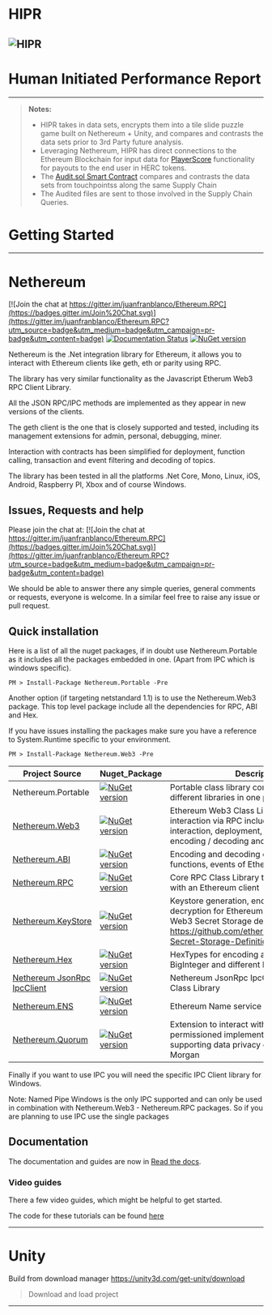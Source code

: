# HIPR

![HIPR](https://github.com/HERCone/HIPR/blob/master/logo.png)
--------
# Human Initiated Performance Report
--------

> **Notes:**
> - HIPR takes in data sets, encrypts them into a tile slide puzzle game built on Nethereum + Unity, and compares and contrasts the data sets prior to 3rd Party future analysis. 
> - Leveraging Nethereum, HIPR has direct connections to the Ethereum Blockchain for input data for [PlayerScore](https://github.com/hercone/contracts/playerscore.sol) functionality for payouts to the end user in HERC tokens. 
> - The [Audit.sol Smart Contract](https://github.com/HERCone/contracts/tree/master/assetVerification) compares and contrasts the data sets from touchpointss along the same Supply Chain
> - The Audited files are sent to those involved in the Supply Chain Queries.

# Getting Started
--------
# Nethereum
[![Join the chat at https://gitter.im/juanfranblanco/Ethereum.RPC](https://badges.gitter.im/Join%20Chat.svg)](https://gitter.im/juanfranblanco/Ethereum.RPC?utm_source=badge&utm_medium=badge&utm_campaign=pr-badge&utm_content=badge) [![Documentation Status](https://readthedocs.org/projects/nethereum/badge/?version=latest)](https://nethereum.readthedocs.io/en/latest/) [![NuGet version](https://badge.fury.io/nu/nethereum.web3.svg)](https://badge.fury.io/nu/nethereum.web3)

Nethereum is the .Net integration library for Ethereum, it allows you to interact with Ethereum clients like geth, eth or parity using RPC. 

The library has very similar functionality as the Javascript Etherum Web3 RPC Client Library.

All the JSON RPC/IPC methods are implemented as they appear in new versions of the clients. 

The geth client is the one that is closely supported and tested, including its management extensions for admin, personal, debugging, miner.

Interaction with contracts has been simplified for deployment, function calling, transaction and event filtering and decoding of topics.

The library has been tested in all the platforms .Net Core, Mono, Linux, iOS, Android, Raspberry PI, Xbox and of course Windows.

## Issues, Requests and help

Please join the chat at:  [![Join the chat at https://gitter.im/juanfranblanco/Ethereum.RPC](https://badges.gitter.im/Join%20Chat.svg)](https://gitter.im/juanfranblanco/Ethereum.RPC?utm_source=badge&utm_medium=badge&utm_campaign=pr-badge&utm_content=badge)

We should be able to answer there any simple queries, general comments or requests, everyone is welcome. In a similar feel free to raise any issue or pull request.

## Quick installation

Here is a list of all the nuget packages, if in doubt use Nethereum.Portable as it includes all the packages embedded in one. (Apart from IPC which is windows specific).

```
PM > Install-Package Nethereum.Portable -Pre
```

Another option (if targeting netstandard 1.1) is to use the Nethereum.Web3 package. This top level package include all the dependencies for RPC, ABI and Hex. 

If you have issues installing the packages make sure you have a reference to System.Runtime specific to your environment.

```
PM > Install-Package Nethereum.Web3 -Pre
```

|  Project Source | Nuget_Package |  Description |
| ------------- |--------------------------|-----------|
| Nethereum.Portable    | [![NuGet version](https://badge.fury.io/nu/nethereum.portable.svg)](https://badge.fury.io/nu/nethereum.portable)| Portable class library combining all the different libraries in one package |
| [Nethereum.Web3](https://github.com/Nethereum/Nethereum/tree/master/src/Nethereum.Web3)    | [![NuGet version](https://badge.fury.io/nu/nethereum.web3.svg)](https://badge.fury.io/nu/nethereum.web3)| Ethereum Web3 Class Library simplifying the interaction via RPC includes contract interaction, deployment, transaction, encoding / decoding and event filters | 
| [Nethereum.ABI](https://github.com/Nethereum/Nethereum/tree/master/src/Nethereum.ABI) | [![NuGet version](https://badge.fury.io/nu/nethereum.abi.svg)](https://badge.fury.io/nu/nethereum.abi)| Encoding and decoding of ABI Types, functions, events of Ethereum contracts |
| [Nethereum.RPC](https://github.com/Nethereum/Nethereum/tree/master/src/Nethereum.RPC)   | [![NuGet version](https://badge.fury.io/nu/nethereum.rpc.svg)](https://badge.fury.io/nu/nethereum.rpc) | Core RPC Class Library to interact via RCP with an Ethereum client |
| [Nethereum.KeyStore](https://github.com/Nethereum/Nethereum/tree/master/src/Nethereum.KeyStore)  | [![NuGet version](https://badge.fury.io/nu/nethereum.keystore.svg)](https://badge.fury.io/nu/nethereum.keystore) | Keystore generation, encryption and decryption for Ethereum key files using the Web3 Secret Storage definition, https://github.com/ethereum/wiki/wiki/Web3-Secret-Storage-Definition |
| [Nethereum.Hex](https://github.com/Nethereum/Nethereum/tree/master/src/Nethereum.Hex) | [![NuGet version](https://badge.fury.io/nu/nethereum.hex.svg)](https://badge.fury.io/nu/nethereum.hex)| HexTypes for encoding and encoding String, BigInteger and different Hex helper functions|
| [Nethereum JsonRpc IpcClient](https://github.com/Nethereum/Nethereum/tree/master/src/Nethereum.JsonRpc.IpcClient)| [![NuGet version](https://badge.fury.io/nu/nethereum.jsonRpc.ipcclient.svg)](https://badge.fury.io/nu/nethereum.jsonRpc.ipcclient) |Nethereum JsonRpc IpcClient for Windows Class Library |
| [Nethereum.ENS](https://github.com/Nethereum/Nethereum/tree/master/src/Nethereum.ENS)| [![NuGet version](https://badge.fury.io/nu/nethereum.ens.svg)](https://badge.fury.io/nu/nethereum.ens)| Ethereum Name service library |
| [Nethereum.Quorum](https://github.com/Nethereum/Nethereum/tree/master/src/Nethereum.Quorum)| [![NuGet version](https://badge.fury.io/nu/nethereum.quorum.svg)](https://badge.fury.io/nu/nethereum.quorum)| Extension to interact with Quorum, the permissioned implementation of Ethereum supporting data privacy created by JP Morgan|

Finally if you want to use IPC you will need the specific IPC Client library for Windows. 

Note: Named Pipe Windows is the only IPC supported and can only be used in combination with Nethereum.Web3 - Nethereum.RPC packages. So if you are planning to use IPC use the single packages

## Documentation
The documentation and guides are now in [Read the docs](https://nethereum.readthedocs.io/en/latest/). 

### Video guides
There a few video guides, which might be helpful to get started.

The code for these tutorials can be found [here](https://github.com/Nethereum/Nethereum/tree/master/src/Nethereum.Tutorials)

--------
# Unity
Build from download manager
https://unity3d.com/get-unity/download
 > Download and load project
--------
